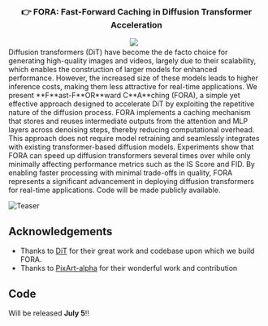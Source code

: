 
### <div align="center">👉 FORA: Fast-Forward Caching in Diffusion Transformer Acceleration<div> 
<div align="center">
<a href="https://arxiv.org/abs/2407.01425"><img src="https://img.shields.io/static/v1?label=Paper&message=Arxiv:Alpha&color=red&logo=arxiv"></a> &ensp;
</div>
Diffusion transformers (DiT) have become the de facto choice for generating high-quality images and videos, largely due to their scalability, which enables the construction of larger models for enhanced performance. However, the increased size of these models leads to higher inference costs, making them less attractive for real-time applications. We present **F**ast-F**OR**ward C**A**ching (FORA), a simple yet effective approach designed to accelerate DiT by exploiting the repetitive nature of the diffusion process. FORA implements a caching mechanism that stores and reuses intermediate outputs from the attention and MLP layers across denoising steps, thereby reducing computational overhead. This approach does not require model retraining and seamlessly integrates with existing transformer-based diffusion models. Experiments show that FORA can speed up diffusion transformers several times over while only minimally affecting performance metrics such as the IS Score and FID. By enabling faster processing with minimal trade-offs in quality, FORA represents a significant advancement in deploying diffusion transformers for real-time applications. Code will be made publicly available.

![Teaser](FORA_teaser.png)

## Acknowledgements
- Thanks to [DiT](https://github.com/facebookresearch/DiT) for their great work and codebase upon which we build FORA.
- Thanks to [PixArt-alpha](https://github.com/PixArt-alpha/PixArt-alpha) for their wonderful work and contribution

## Code
Will be released **July 5**!!
